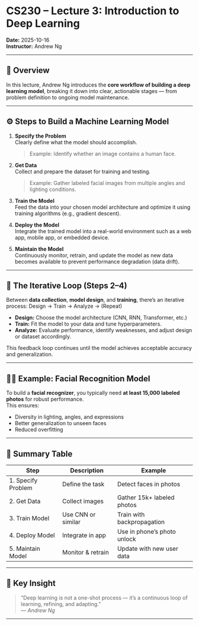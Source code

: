 # CS230 – Lecture 3: Introduction to Deep Learning  
**Date:** 2025-10-16  
**Instructor:** Andrew Ng  

---

## 🧠 Overview

In this lecture, Andrew Ng introduces the **core workflow of building a deep learning model**, breaking it down into clear, actionable stages — from problem definition to ongoing model maintenance.

---

## ⚙️ Steps to Build a Machine Learning Model

1. **Specify the Problem**  
   Clearly define what the model should accomplish.  
   > Example: Identify whether an image contains a human face.

2. **Get Data**  
   Collect and prepare the dataset for training and testing.  
   > Example: Gather labeled facial images from multiple angles and lighting conditions.

3. **Train the Model**  
   Feed the data into your chosen model architecture and optimize it using training algorithms (e.g., gradient descent).

4. **Deploy the Model**  
   Integrate the trained model into a real-world environment such as a web app, mobile app, or embedded device.

5. **Maintain the Model**  
   Continuously monitor, retrain, and update the model as new data becomes available to prevent performance degradation (data drift).

---

## 🔁 The Iterative Loop (Steps 2–4)

Between **data collection**, **model design**, and **training**, there’s an iterative process:
Design → Train → Analyze → (Repeat)

- **Design:** Choose the model architecture (CNN, RNN, Transformer, etc.)
- **Train:** Fit the model to your data and tune hyperparameters.
- **Analyze:** Evaluate performance, identify weaknesses, and adjust design or dataset accordingly.

This feedback loop continues until the model achieves acceptable accuracy and generalization.

---

## 🧍‍♂️ Example: Facial Recognition Model

To build a **facial recognizer**, you typically need **at least 15,000 labeled photos** for robust performance.  
This ensures:
- Diversity in lighting, angles, and expressions  
- Better generalization to unseen faces  
- Reduced overfitting  

---

## 🧩 Summary Table

| Step | Description | Example |
|------|--------------|----------|
| 1. Specify Problem | Define the task | Detect faces in photos |
| 2. Get Data | Collect images | Gather 15k+ labeled photos |
| 3. Train Model | Use CNN or similar | Train with backpropagation |
| 4. Deploy Model | Integrate in app | Use in phone’s photo unlock |
| 5. Maintain Model | Monitor & retrain | Update with new user data |

---

## 🧭 Key Insight

> “Deep learning is not a one-shot process — it’s a continuous loop of learning, refining, and adapting.”  
> — *Andrew Ng*

---
